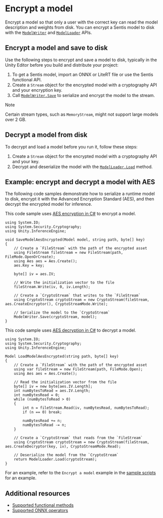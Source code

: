 # Encrypt a model

Encrypt a model so that only a user with the correct key can read the model description and weights from disk. You can encrypt a Sentis model to disk with the [`ModelWriter`](xref:Unity.InferenceEngine.ModelWriter) and [`ModelLoader`](xref:Unity.InferenceEngine.ModelLoader) APIs.

## Encrypt a model and save to disk

Use the following steps to encrypt and save a model to disk, typically in the Unity Editor before you build and distribute your project:

1. To get a Sentis model, import an ONNX or LiteRT file or use the Sentis functional API.
2. Create a `Stream` object for the encrypted model with a cryptography API and your encryption key.
3. Call [`ModelWriter.Save`](xref:Unity.InferenceEngine.ModelWriter.Save*) to serialize and encrypt the model to the stream.

> [!NOTE]
> Certain stream types, such as `MemoryStream`, might not support large models over 2 GB.

## Decrypt a model from disk

To decrypt and load a model before you run it, follow these steps:

1. Create a `Stream` object for the encrypted model with a cryptography API and your key.
2. Decrypt and deserialize the model with the [`ModelLoader.Load`](Unity.InferenceEngine.ModelLoader.Load*) method.

## Example: encrypt and decrypt a model with AES

The following code samples demonstrate how to serialize a runtime model to disk, encrypt it with the Advanced Encryption Standard (AES), and then decrypt the encrypted model for inference.

This code sample uses [AES encryption in C#](https://learn.microsoft.com/en-us/dotnet/standard/security/encrypting-data) to encrypt a model.

```
using System.IO;
using System.Security.Cryptography;
using Unity.InferenceEngine;

void SaveModelAesEncrypted(Model model, string path, byte[] key)
{
    // Create a `FileStream` with the path of the encrypted asset
    using FileStream fileStream = new FileStream(path, FileMode.OpenOrCreate);
    using Aes aes = Aes.Create();
    aes.Key = key;

    byte[] iv = aes.IV;

    // Write the initialization vector to the file
    fileStream.Write(iv, 0, iv.Length);

    // Create a `CryptoStream` that writes to the `FileStream`
    using CryptoStream cryptoStream = new CryptoStream(fileStream, aes.CreateEncryptor(), CryptoStreamMode.Write);

    // Serialize the model to the `CryptoStream`
    ModelWriter.Save(cryptoStream, model);
}
```

This code sample uses [AES decryption in C#](https://learn.microsoft.com/en-us/dotnet/standard/security/decrypting-data) to decrypt a model.

```
using System.IO;
using System.Security.Cryptography;
using Unity.InferenceEngine;

Model LoadModelAesEncrypted(string path, byte[] key)
{
    // Create a `FileStream` with the path of the encrypted asset
    using var fileStream = new FileStream(path, FileMode.Open);
    using Aes aes = Aes.Create();

    // Read the initialization vector from the file
    byte[] iv = new byte[aes.IV.Length];
    int numBytesToRead = aes.IV.Length;
    int numBytesRead = 0;
    while (numBytesToRead > 0)
    {
        int n = fileStream.Read(iv, numBytesRead, numBytesToRead);
        if (n == 0) break;

        numBytesRead += n;
        numBytesToRead -= n;
    }

    // Create a `CryptoStream` that reads from the `FileStream`
    using CryptoStream cryptoStream = new CryptoStream(fileStream, aes.CreateDecryptor(key, iv), CryptoStreamMode.Read);

    // Deserialize the model from the `CryptoStream`
    return ModelLoader.Load(cryptoStream);
}
```

For an example, refer to the `Encrypt a model` example in the [sample scripts](package-samples.md) for an example.

## Additional resources

* [Supported functional methods](supported-functional-methods.md)
* [Supported ONNX operators](supported-operators.md)

